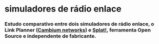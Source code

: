 # simuladores de rádio enlace

### Estudo comparativo entre dois simuladores de rádio enlace, o Link Planner ([Cambium networks](https://support.cambiumnetworks.com)) e [Splat!](http://www.qsl.net/kd2bd/splat.html), ferramenta Open Source e independente de fabricante.
